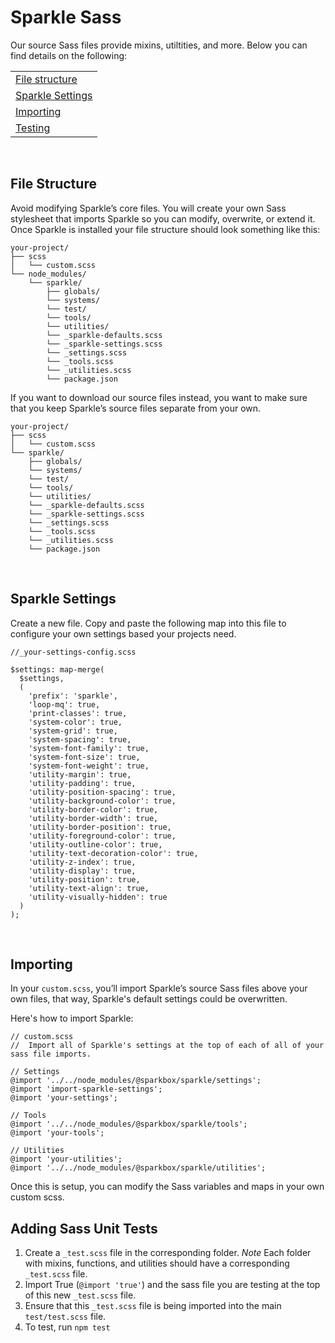 
# Sparkle Sass
Our source Sass files provide mixins, utiltities, and more. Below you can find details on the following:

|                                                 |
|-------------------------------------------------|
| [File structure](#file-structure)               |
| [Sparkle Settings](#sparkle-settings)           |
| [Importing](#importing)                         |
| [Testing](#adding-sass-unit-tests)              |

<br />

## File Structure

Avoid modifying Sparkle’s core files. You will create your own Sass stylesheet that imports Sparkle so you can modify, overwrite, or extend it. Once Sparkle is installed your file structure should look something like this:

```
your-project/
├── scss
│   └── custom.scss
└── node_modules/
    └── sparkle/
        ├── globals/
        └── systems/
        └── test/
        └── tools/
        └── utilities/
        └── _sparkle-defaults.scss
        └── _sparkle-settings.scss
        └── _settings.scss
        └── _tools.scss
        └── _utilities.scss
        └── package.json
```

If you want to download our source files instead, you want to make sure that you keep Sparkle’s source files separate from your own.

```
your-project/
├── scss
│   └── custom.scss
└── sparkle/
    ├── globals/
    └── systems/
    └── test/
    └── tools/
    └── utilities/
    └── _sparkle-defaults.scss
    └── _sparkle-settings.scss
    └── _settings.scss
    └── _tools.scss
    └── _utilities.scss
    └── package.json
```
<br />

## Sparkle Settings

Create a new file. Copy and paste the following map into this file to configure your own settings based your projects need.

```
//_your-settings-config.scss

$settings: map-merge(
  $settings, 
  (
    'prefix': 'sparkle',
    'loop-mq': true,
    'print-classes': true,
    'system-color': true,
    'system-grid': true,
    'system-spacing': true,
    'system-font-family': true,
    'system-font-size': true,
    'system-font-weight': true,
    'utility-margin': true,
    'utility-padding': true,
    'utility-position-spacing': true,
    'utility-background-color': true,
    'utility-border-color': true,
    'utility-border-width': true,
    'utility-border-position': true,
    'utility-foreground-color': true,
    'utility-outline-color': true,
    'utility-text-decoration-color': true,
    'utility-z-index': true,
    'utility-display': true,
    'utility-position': true,
    'utility-text-align': true,
    'utility-visually-hidden': true
  )
);

```

<br />

## Importing

In your `custom.scss`, you’ll import Sparkle’s source Sass files above your own files, that way, Sparkle's default settings could be overwritten. 

Here's how to import Sparkle:

```
// custom.scss
//  Import all of Sparkle's settings at the top of each of all of your sass file imports.

// Settings
@import '../../node_modules/@sparkbox/sparkle/settings';
@import 'import-sparkle-settings';
@import 'your-settings';

// Tools
@import '../../node_modules/@sparkbox/sparkle/tools';
@import 'your-tools';

// Utilities 
@import 'your-utilities';
@import '../../node_modules/@sparkbox/sparkle/utilities';
```

Once this is setup, you can modify the Sass variables and maps in your own custom scss. 
<br />

## Adding Sass Unit Tests

1. Create a `_test.scss` file in the corresponding folder. 
    *Note* Each folder with mixins, functions, and utilities should have a corresponding `_test.scss` file. 
2. Import True (`@import 'true'`) and the sass file you are testing at the top of this new `_test.scss` file. 
3. Ensure that this `_test.scss` file is being imported into the main `test/test.scss` file.
4. To test, run `npm test`
